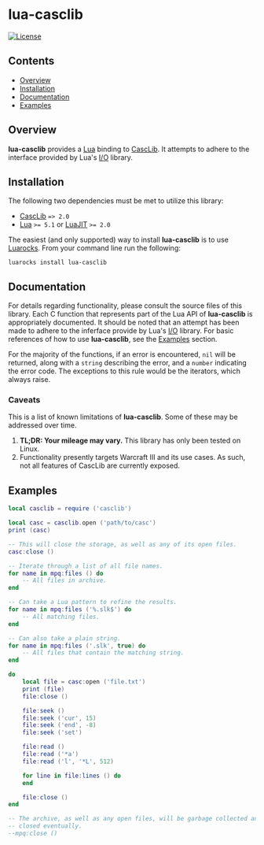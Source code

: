 # lua-casclib

[![License](https://img.shields.io/github/license/nvs/lua-casclib)](LICENSE)

## Contents

- [Overview](#overview)
- [Installation](#installation)
- [Documentation](#documentation)
- [Examples](#examples)

## Overview

**lua-casclib** provides a [Lua] binding to [CascLib].  It attempts to
adhere to the interface provided by Lua's [I/O] library.

[Lua]: https://www.lua.org
[CascLib]: https://github.com/ladislav-zezula/CascLib
[I/O]: https://www.lua.org/manual/5.3/manual.html#6.8

## Installation

The following two dependencies must be met to utilize this library:

- [CascLib] `=> 2.0`
- [Lua] `>= 5.1` or [LuaJIT] `>= 2.0`

The easiest (and only supported) way to install **lua-casclib** is to use
[Luarocks].  From your command line run the following:

```
luarocks install lua-casclib
```

[Luarocks]: https://luarocks.org
[LuaJIT]: https://luajit.org

## Documentation

For details regarding functionality, please consult the source files of this
library.  Each C function that represents part of the Lua API of
**lua-casclib** is appropriately documented.  It should be noted that an
attempt has been made to adhere to the inferface provide by Lua's [I/O]
library.  For basic references of how to use **lua-casclib**, see the
[Examples](#examples) section.

For the majority of the functions, if an error is encountered, `nil` will be
returned, along with a `string` describing the error, and a `number`
indicating the error code.  The exceptions to this rule would be the
iterators, which always raise.

### Caveats

This is a list of known limitations of **lua-casclib**.  Some of these may
be addressed over time.

1. **TL;DR: Your mileage may vary.**  This library has only been tested on
   Linux.
2. Functionality presently targets Warcraft III and its use cases.  As such,
   not all features of CascLib are currently exposed.

## Examples

``` lua
local casclib = require ('casclib')

local casc = casclib.open ('path/to/casc')
print (casc)

-- This will close the storage, as well as any of its open files.
casc:close ()

-- Iterate through a list of all file names.
for name in mpq:files () do
    -- All files in archive.
end

-- Can take a Lua pattern to refine the results.
for name in mpq:files ('%.slk$') do
    -- All matching files.
end

-- Can also take a plain string.
for name in mpq:files ('.slk', true) do
    -- All files that contain the matching string.
end

do
    local file = casc:open ('file.txt')
    print (file)
    file:close ()

    file:seek ()
    file:seek ('cur', 15)
    file:seek ('end', -8)
    file:seek ('set')

    file:read ()
    file:read ('*a')
    file:read ('l', '*L', 512)

    for line in file:lines () do
    end

    file:close ()
end

-- The archive, as well as any open files, will be garbage collected and
-- closed eventually.
--mpq:close ()
```
